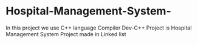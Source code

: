# Hospital-Management-System-
In this project we use C++ language  Compiler Dev-C++ Project is Hospital Management System  Project made in Linked list 
